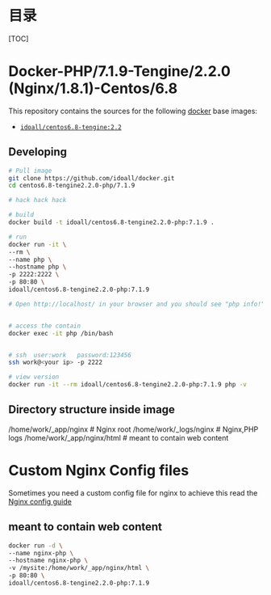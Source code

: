 # 目录

[TOC]

# Docker-PHP/7.1.9-Tengine/2.2.0 (Nginx/1.8.1)-Centos/6.8


This repository contains the sources for the following [docker](https://docker.io) base images:
- [`idoall/centos6.8-tengine:2.2`](https://hub.docker.com/r/idoall/centos6.8-tengine/)


## Developing

```bash
# Pull image
git clone https://github.com/idoall/docker.git
cd centos6.8-tengine2.2.0-php/7.1.9

# hack hack hack

# build
docker build -t idoall/centos6.8-tengine2.2.0-php:7.1.9 .

# run
docker run -it \
--rm \
--name php \
--hostname php \
-p 2222:2222 \
-p 80:80 \
idoall/centos6.8-tengine2.2.0-php:7.1.9

# Open http://localhost/ in your browser and you should see "php info!"


# access the contain
docker exec -it php /bin/bash


# ssh  user:work   password:123456
ssh work@<your ip> -p 2222

# view version
docker run -it --rm idoall/centos6.8-tengine2.2.0-php:7.1.9 php -v

```


## Directory structure inside image
/home/work/_app/nginx # Nginx root
/home/work/_logs/nginx # Nginx,PHP logs
/home/work/_app/nginx/html # meant to contain web content

# Custom Nginx Config files
Sometimes you need a custom config file for nginx to achieve this read the [Nginx config guide](https://hub.docker.com/r/idoall/nginx/)

## meant to contain web content
```bash
docker run -d \
--name nginx-php \
--hostname nginx-php \
-v /mysite:/home/work/_app/nginx/html \
-p 80:80 \
idoall/centos6.8-tengine2.2.0-php:7.1.9
```
